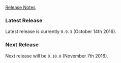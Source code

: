 [Release Notes](/Haufe-Lexware/wicked.haufe.io/blob/master/doc/release-notes.md)

### Latest Release

Latest release is currently `0.9.3` (October 14th 2016).

### Next Release

Next release will be `0.10.0` (November 7th 2016).
